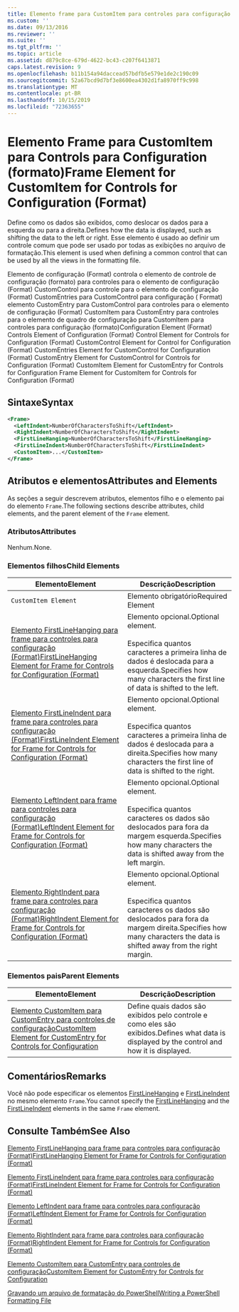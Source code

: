 ```yaml
---
title: Elemento frame para CustomItem para controles para configuração (Format) | Microsoft Docs
ms.custom: ''
ms.date: 09/13/2016
ms.reviewer: ''
ms.suite: ''
ms.tgt_pltfrm: ''
ms.topic: article
ms.assetid: d879c8ce-679d-4622-bc43-c207f6413871
caps.latest.revision: 9
ms.openlocfilehash: b11b154a94daccead57bdfb5e579e1de2c190c09
ms.sourcegitcommit: 52a67bcd9d7bf3e8600ea4302d1fa8970ff9c998
ms.translationtype: MT
ms.contentlocale: pt-BR
ms.lasthandoff: 10/15/2019
ms.locfileid: "72363655"
---
```

# <a name="frame-element-for-customitem-for-controls-for-configuration-format"></a><span data-ttu-id="9ce97-102">Elemento Frame para CustomItem para Controls para Configuration (formato)</span><span class="sxs-lookup"><span data-stu-id="9ce97-102">Frame Element for CustomItem for Controls for Configuration (Format)</span></span>

<span data-ttu-id="9ce97-103">Define como os dados são exibidos, como deslocar os dados para a esquerda ou para a direita.</span><span class="sxs-lookup"><span data-stu-id="9ce97-103">Defines how the data is displayed, such as shifting the data to the left or right.</span></span> <span data-ttu-id="9ce97-104">Esse elemento é usado ao definir um controle comum que pode ser usado por todas as exibições no arquivo de formatação.</span><span class="sxs-lookup"><span data-stu-id="9ce97-104">This element is used when defining a common control that can be used by all the views in the formatting file.</span></span>

<span data-ttu-id="9ce97-105">Elemento de configuração (Format) controla o elemento de controle de configuração (formato) para controles para o elemento de configuração (Format) CustomControl para controle para o elemento de configuração (Format) CustomEntries para CustomControl para configuração ( Format) elemento CustomEntry para CustomControl para controles para o elemento de configuração (Format) CustomItem para CustomEntry para controles para o elemento de quadro de configuração para CustomItem para controles para configuração (formato)</span><span class="sxs-lookup"><span data-stu-id="9ce97-105">Configuration Element (Format) Controls Element of Configuration (Format) Control Element for Controls for Configuration (Format) CustomControl Element for Control for Configuration (Format) CustomEntries Element for CustomControl for Configuration (Format) CustomEntry Element for CustomControl for Controls for Configuration (Format) CustomItem Element for CustomEntry for Controls for Configuration Frame Element for CustomItem for Controls for Configuration (Format)</span></span>

## <a name="syntax"></a><span data-ttu-id="9ce97-106">Sintaxe</span><span class="sxs-lookup"><span data-stu-id="9ce97-106">Syntax</span></span>

```xml
<Frame>
  <LeftIndent>NumberOfCharactersToShift</LeftIndent>
  <RightIndent>NumberOfCharactersToShift</RightIndent>
  <FirstLineHanging>NumberOfCharactersToShift</FirstLineHanging>
  <FirstLineIndent>NumberOfCharactersToShift</FirstLineIndent>
  <CustomItem>...</CustomItem>
</Frame>
```

## <a name="attributes-and-elements"></a><span data-ttu-id="9ce97-107">Atributos e elementos</span><span class="sxs-lookup"><span data-stu-id="9ce97-107">Attributes and Elements</span></span>

<span data-ttu-id="9ce97-108">As seções a seguir descrevem atributos, elementos filho e o elemento pai do elemento `Frame`.</span><span class="sxs-lookup"><span data-stu-id="9ce97-108">The following sections describe attributes, child elements, and the parent element of the `Frame` element.</span></span>

### <a name="attributes"></a><span data-ttu-id="9ce97-109">Atributos</span><span class="sxs-lookup"><span data-stu-id="9ce97-109">Attributes</span></span>

<span data-ttu-id="9ce97-110">Nenhum.</span><span class="sxs-lookup"><span data-stu-id="9ce97-110">None.</span></span>

### <a name="child-elements"></a><span data-ttu-id="9ce97-111">Elementos filhos</span><span class="sxs-lookup"><span data-stu-id="9ce97-111">Child Elements</span></span>

|<span data-ttu-id="9ce97-112">Elemento</span><span class="sxs-lookup"><span data-stu-id="9ce97-112">Element</span></span>|<span data-ttu-id="9ce97-113">Descrição</span><span class="sxs-lookup"><span data-stu-id="9ce97-113">Description</span></span>|
|-------------|-----------------|
|`CustomItem Element`|<span data-ttu-id="9ce97-114">Elemento obrigatório</span><span class="sxs-lookup"><span data-stu-id="9ce97-114">Required Element</span></span>|
|[<span data-ttu-id="9ce97-115">Elemento FirstLineHanging para frame para controles para configuração (Format)</span><span class="sxs-lookup"><span data-stu-id="9ce97-115">FirstLineHanging Element for Frame for Controls for Configuration (Format)</span></span>](./firstlinehanging-element-for-frame-for-controls-for-configuration-format.md)|<span data-ttu-id="9ce97-116">Elemento opcional.</span><span class="sxs-lookup"><span data-stu-id="9ce97-116">Optional element.</span></span><br /><br /> <span data-ttu-id="9ce97-117">Especifica quantos caracteres a primeira linha de dados é deslocada para a esquerda.</span><span class="sxs-lookup"><span data-stu-id="9ce97-117">Specifies how many characters the first line of data is shifted to the left.</span></span>|
|[<span data-ttu-id="9ce97-118">Elemento FirstLineIndent para frame para controles para configuração (Format)</span><span class="sxs-lookup"><span data-stu-id="9ce97-118">FirstLineIndent Element for Frame for Controls for Configuration (Format)</span></span>](./firstlineindent-element-for-frame-for-controls-for-configuration-format.md)|<span data-ttu-id="9ce97-119">Elemento opcional.</span><span class="sxs-lookup"><span data-stu-id="9ce97-119">Optional element.</span></span><br /><br /> <span data-ttu-id="9ce97-120">Especifica quantos caracteres a primeira linha de dados é deslocada para a direita.</span><span class="sxs-lookup"><span data-stu-id="9ce97-120">Specifies how many characters the first line of data is shifted to the right.</span></span>|
|[<span data-ttu-id="9ce97-121">Elemento LeftIndent para frame para controles para configuração (Format)</span><span class="sxs-lookup"><span data-stu-id="9ce97-121">LeftIndent Element for Frame for Controls for Configuration (Format)</span></span>](./leftindent-element-for-frame-for-controls-for-configuration-format.md)|<span data-ttu-id="9ce97-122">Elemento opcional.</span><span class="sxs-lookup"><span data-stu-id="9ce97-122">Optional element.</span></span><br /><br /> <span data-ttu-id="9ce97-123">Especifica quantos caracteres os dados são deslocados para fora da margem esquerda.</span><span class="sxs-lookup"><span data-stu-id="9ce97-123">Specifies how many characters the data is shifted away from the left margin.</span></span>|
|[<span data-ttu-id="9ce97-124">Elemento RightIndent para frame para controles para configuração (Format)</span><span class="sxs-lookup"><span data-stu-id="9ce97-124">RightIndent Element for Frame for Controls for Configuration (Format)</span></span>](./rightindent-element-for-frame-for-controls-for-configuration-format.md)|<span data-ttu-id="9ce97-125">Elemento opcional.</span><span class="sxs-lookup"><span data-stu-id="9ce97-125">Optional element.</span></span><br /><br /> <span data-ttu-id="9ce97-126">Especifica quantos caracteres os dados são deslocados para fora da margem direita.</span><span class="sxs-lookup"><span data-stu-id="9ce97-126">Specifies how many characters the data is shifted away from the right margin.</span></span>|

### <a name="parent-elements"></a><span data-ttu-id="9ce97-127">Elementos pais</span><span class="sxs-lookup"><span data-stu-id="9ce97-127">Parent Elements</span></span>

|<span data-ttu-id="9ce97-128">Elemento</span><span class="sxs-lookup"><span data-stu-id="9ce97-128">Element</span></span>|<span data-ttu-id="9ce97-129">Descrição</span><span class="sxs-lookup"><span data-stu-id="9ce97-129">Description</span></span>|
|-------------|-----------------|
|[<span data-ttu-id="9ce97-130">Elemento CustomItem para CustomEntry para controles de configuração</span><span class="sxs-lookup"><span data-stu-id="9ce97-130">CustomItem Element for CustomEntry for Controls for Configuration</span></span>](./customitem-element-for-customentry-for-controls-for-configuration-format.md)|<span data-ttu-id="9ce97-131">Define quais dados são exibidos pelo controle e como eles são exibidos.</span><span class="sxs-lookup"><span data-stu-id="9ce97-131">Defines what data is displayed by the control and how it is displayed.</span></span>|

## <a name="remarks"></a><span data-ttu-id="9ce97-132">Comentários</span><span class="sxs-lookup"><span data-stu-id="9ce97-132">Remarks</span></span>

<span data-ttu-id="9ce97-133">Você não pode especificar os elementos [FirstLineHanging](./firstlinehanging-element-for-frame-for-controls-for-configuration-format.md) e [FirstLineIndent](./firstlineindent-element-for-frame-for-controls-for-configuration-format.md) no mesmo elemento `Frame`.</span><span class="sxs-lookup"><span data-stu-id="9ce97-133">You cannot specify the [FirstLineHanging](./firstlinehanging-element-for-frame-for-controls-for-configuration-format.md) and the [FirstLineIndent](./firstlineindent-element-for-frame-for-controls-for-configuration-format.md) elements in the same `Frame` element.</span></span>

## <a name="see-also"></a><span data-ttu-id="9ce97-134">Consulte Também</span><span class="sxs-lookup"><span data-stu-id="9ce97-134">See Also</span></span>

[<span data-ttu-id="9ce97-135">Elemento FirstLineHanging para frame para controles para configuração (Format)</span><span class="sxs-lookup"><span data-stu-id="9ce97-135">FirstLineHanging Element for Frame for Controls for Configuration (Format)</span></span>](./firstlinehanging-element-for-frame-for-controls-for-configuration-format.md)

[<span data-ttu-id="9ce97-136">Elemento FirstLineIndent para frame para controles para configuração (Format)</span><span class="sxs-lookup"><span data-stu-id="9ce97-136">FirstLineIndent Element for Frame for Controls for Configuration (Format)</span></span>](./firstlineindent-element-for-frame-for-controls-for-configuration-format.md)

[<span data-ttu-id="9ce97-137">Elemento LeftIndent para frame para controles para configuração (Format)</span><span class="sxs-lookup"><span data-stu-id="9ce97-137">LeftIndent Element for Frame for Controls for Configuration (Format)</span></span>](./leftindent-element-for-frame-for-controls-for-configuration-format.md)

[<span data-ttu-id="9ce97-138">Elemento RightIndent para frame para controles para configuração (Format)</span><span class="sxs-lookup"><span data-stu-id="9ce97-138">RightIndent Element for Frame for Controls for Configuration (Format)</span></span>](./rightindent-element-for-frame-for-controls-for-configuration-format.md)

[<span data-ttu-id="9ce97-139">Elemento CustomItem para CustomEntry para controles de configuração</span><span class="sxs-lookup"><span data-stu-id="9ce97-139">CustomItem Element for CustomEntry for Controls for Configuration</span></span>](./customitem-element-for-customentry-for-controls-for-configuration-format.md)

[<span data-ttu-id="9ce97-140">Gravando um arquivo de formatação do PowerShell</span><span class="sxs-lookup"><span data-stu-id="9ce97-140">Writing a PowerShell Formatting File</span></span>](./writing-a-powershell-formatting-file.md)
